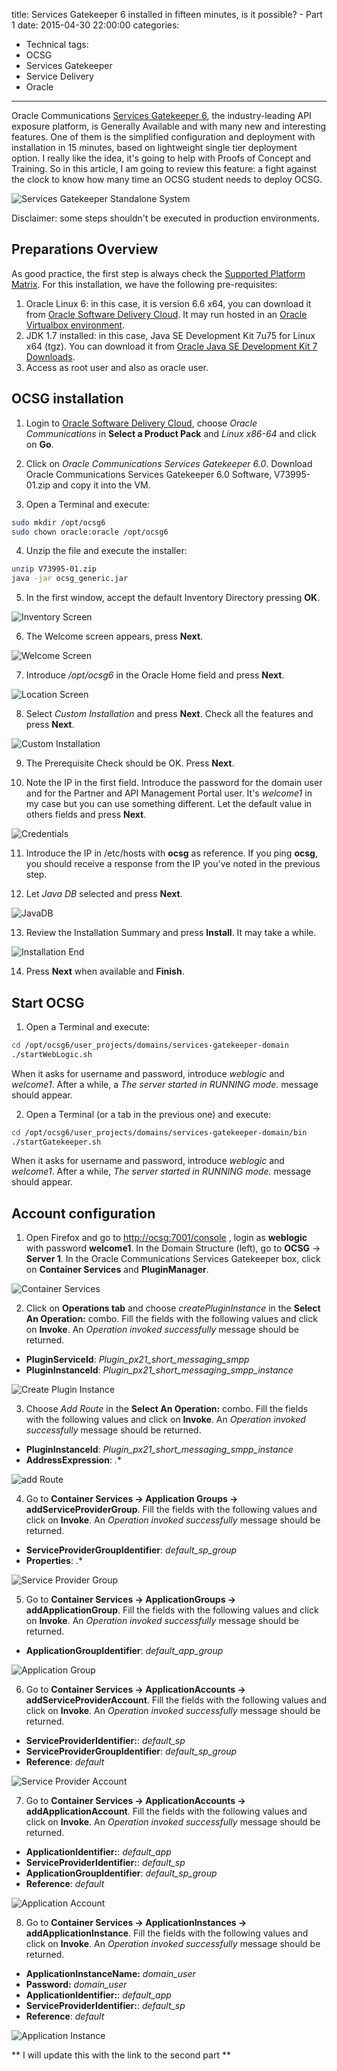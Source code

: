 title: Services Gatekeeper 6 installed in fifteen minutes, is it possible? - Part 1
date: 2015-04-30 22:00:00
categories:
- Technical
tags:
- OCSG
- Services Gatekeeper
- Service Delivery
- Oracle
---


Oracle Communications [Services Gatekeeper 6](http://www.oracle.com/us/products/applications/communications/connected-digital-lifestyle/services-gatekeeper/overview/index.html), the industry-leading API exposure platform, is Generally Available and with many new and interesting features. One of them is the simplified configuration and deployment with installation in 15 minutes, based on lightweight single tier deployment option. I really like the idea, it's going to help with Proofs of Concept and Training. So in this article, I am going to review this feature: a fight against the clock to know how many time an OCSG student needs to deploy OCSG. 

![Services Gatekeeper Standalone System](/images/Services-Gatekeeper-6-installed-in-fifteen-minutes-is-it-possible/StandaloneOCSG6.png)

Disclaimer: some steps shouldn't be executed in production environments.

## Preparations Overview

As good practice, the first step is always check the [Supported Platform Matrix](http://docs.oracle.com/cd/E50778_01/doc.60/e50756/ins_sysreq.htm#SGINS122). For this installation, we have the following pre-requisites:

1. Oracle Linux 6: in this case, it is version 6.6 x64, you can download it from [Oracle Software Delivery Cloud](https://edelivery.oracle.com/linux). It may run hosted in an [Oracle Virtualbox environment](http://www.oracle.com/technetwork/server-storage/virtualbox/downloads/index.html). 
2. JDK 1.7 installed: in this case, Java SE Development Kit 7u75 for Linux x64 (tgz). You can download it from [Oracle Java SE Development Kit 7 Downloads](http://www.oracle.com/technetwork/java/javase/downloads/jdk7-downloads-1880260.html).
3. Access as root user and also as oracle user. 

## OCSG installation

1. Login to [Oracle Software Delivery Cloud](https://edelivery.oracle.com/), choose *Oracle Communications* in **Select a Product Pack** and *Linux x86-64* and click on **Go**.

2. Click on *Oracle Communications Services Gatekeeper 6.0*. Download Oracle Communications Services Gatekeeper 6.0 Software, V73995-01.zip and copy it into the VM.

3. Open a Terminal and execute:

```sh
sudo mkdir /opt/ocsg6
sudo chown oracle:oracle /opt/ocsg6
```

4. Unzip the file and execute the installer:

```sh
unzip V73995-01.zip
java -jar ocsg_generic.jar
```

5. In the first window, accept the default Inventory Directory pressing **OK**.

![Inventory Screen](/images/Services-Gatekeeper-6-installed-in-fifteen-minutes-is-it-possible/Inventory.png)

6. The Welcome screen appears, press **Next**.

![Welcome Screen](/images/Services-Gatekeeper-6-installed-in-fifteen-minutes-is-it-possible/Welcome.png)

7. Introduce */opt/ocsg6* in the Oracle Home field and press **Next**.

![Location Screen](/images/Services-Gatekeeper-6-installed-in-fifteen-minutes-is-it-possible/Location.png)

8. Select *Custom Installation* and press **Next**. Check all the features and press **Next**.

![Custom Installation](/images/Services-Gatekeeper-6-installed-in-fifteen-minutes-is-it-possible/AllFeatures.png)

9. The Prerequisite Check should be OK. Press **Next**.

10. Note the IP in the first field. Introduce the password for the domain user and for the Partner and API Management Portal user. It's *welcome1* in my case but you can use something different. Let the default value in others fields and press **Next**.

![Credentials](/images/Services-Gatekeeper-6-installed-in-fifteen-minutes-is-it-possible/Credentials.png)

11. Introduce the IP in /etc/hosts with **ocsg** as reference. If you ping **ocsg**, you should receive a response from the IP you've noted in the previous step.

12. Let *Java DB* selected and press **Next**.

![JavaDB](/images/Services-Gatekeeper-6-installed-in-fifteen-minutes-is-it-possible/Javadb.png)

13. Review the Installation Summary and press **Install**. It may take a while.

![Installation End](/images/Services-Gatekeeper-6-installed-in-fifteen-minutes-is-it-possible/IntallationEnd.png)

14. Press **Next** when available and **Finish**.

## Start OCSG

1. Open a Terminal and execute:

```sh
cd /opt/ocsg6/user_projects/domains/services-gatekeeper-domain
./startWebLogic.sh
```

When it asks for username and password, introduce *weblogic* and *welcome1*. After a while, a *The server started in RUNNING mode.* message should appear.

2. Open a Terminal (or a tab in the previous one) and execute:

```sh
cd /opt/ocsg6/user_projects/domains/services-gatekeeper-domain/bin
./startGatekeeper.sh
```
When it asks for username and password, introduce *weblogic* and *welcome1*. After a while, *The server started in RUNNING mode.* message should appear.

## Account configuration

1. Open Firefox and go to [http://ocsg:7001/console](http://ocsg:7001/console) , login as **weblogic** with password **welcome1**. In the Domain Structure (left), go to **OCSG** -> **Server 1**. In the Oracle Communications Services Gatekeeper box, click on **Container Services** and **PluginManager**.

![Container Services](/images/Services-Gatekeeper-6-installed-in-fifteen-minutes-is-it-possible/ContainerServices.png)

2. Click on **Operations tab** and choose *createPluginInstance* in the **Select An Operation:** combo. Fill the fields with the following values and click on **Invoke**. An *Operation invoked successfully* message should be returned.
  * **PluginServiceId**: *Plugin_px21_short_messaging_smpp*
  * **PluginInstanceId**: *Plugin_px21_short_messaging_smpp_instance*

![Create Plugin Instance](/images/Services-Gatekeeper-6-installed-in-fifteen-minutes-is-it-possible/CreatePluginInstance.png)

3. Choose *Add Route* in the **Select An Operation:** combo. Fill the fields with the following values and click on **Invoke**. An *Operation invoked successfully* message should be returned.
  * **PluginInstanceId**: *Plugin_px21_short_messaging_smpp_instance*
  * **AddressExpression**: *.**

![add Route](/images/Services-Gatekeeper-6-installed-in-fifteen-minutes-is-it-possible/addRoute.png)

4. Go to **Container Services -> Application Groups -> addServiceProviderGroup**. Fill the fields with the following values and click on **Invoke**. An *Operation invoked successfully* message should be returned.
  * **ServiceProviderGroupIdentifier**: *default_sp_group*
  * **Properties**: *.**

![Service Provider Group](/images/Services-Gatekeeper-6-installed-in-fifteen-minutes-is-it-possible/serviceProviderGroup.png)

5. Go to **Container Services -> ApplicationGroups -> addApplicationGroup**. Fill the fields with the following values and click on **Invoke**. An *Operation invoked successfully* message should be returned.
  * **ApplicationGroupIdentifier**: *default_app_group*

![Application Group](/images/Services-Gatekeeper-6-installed-in-fifteen-minutes-is-it-possible/ApplicationgGroup.png)

6. Go to **Container Services -> ApplicationAccounts -> addServiceProviderAccount**. Fill the fields with the following values and click on **Invoke**. An *Operation invoked successfully* message should be returned.
  * **ServiceProviderIdentifier:**: *default_sp*
  * **ServiceProviderGroupIdentifier**: *default_sp_group*
  * **Reference**: *default*

![Service Provider Account](/images/Services-Gatekeeper-6-installed-in-fifteen-minutes-is-it-possible/serviceProviderAccount.png)

7. Go to **Container Services -> ApplicationAccounts -> addApplicationAccount**. Fill the fields with the following values and click on **Invoke**. An *Operation invoked successfully* message should be returned.
  * **ApplicationIdentifier:**: *default_app*
  * **ServiceProviderIdentifier:**: *default_sp*
  * **ApplicationGroupIdentifier**: *default_sp_group*
  * **Reference**: *default*

![Application Account](/images/Services-Gatekeeper-6-installed-in-fifteen-minutes-is-it-possible/ApplicationAccount.png)

8. Go to **Container Services -> ApplicationInstances -> addApplicationInstance**. Fill the fields with the following values and click on **Invoke**. An *Operation invoked successfully* message should be returned.
  * **ApplicationInstanceName:** *domain_user*
  * **Password:** *domain_user*
  * **ApplicationIdentifier:**: *default_app*
  * **ServiceProviderIdentifier:**: *default_sp*
  * **Reference**: *default*

![Application Instance](/images/Services-Gatekeeper-6-installed-in-fifteen-minutes-is-it-possible/ApplicationInstance.png)

** I will update this with the link to the second part **


